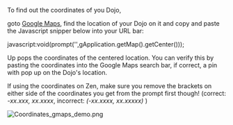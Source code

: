 To find out the coordinates of you Dojo,

goto [Google Maps](http://maps.google.com), find the location of your
Dojo on it and copy and paste the Javascript snipper below into your URL
bar:

javascript:void(prompt('',gApplication.getMap().getCenter()));

Up pops the coordinates of the centered location. You can verify this by
pasting the coordinates into the Google Maps search bar, if correct, a
pin with pop up on the Dojo's location.

If using the coordinates on Zen, make sure you remove the brackets on
either side of the coordinates you get from the prompt first though\!
(correct: *-xx.xxx, xx.xxxx*, incorrect: *(-xx.xxxx, xx.xxxxx)* )

![Coordinates\_gmaps\_demo.png](../files/img/Coordinates_gmaps_demo.png
"Coordinates_gmaps_demo.png")
